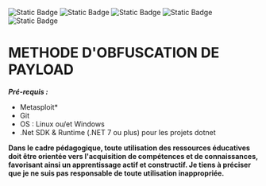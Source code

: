 ![Static Badge](https://img.shields.io/badge/Tools-Metasploit-red) ![Static Badge](https://img.shields.io/badge/Cyber-Security-green) ![Static Badge](https://img.shields.io/badge/Langage-CScharp-blue)
![Static Badge](https://img.shields.io/badge/OS-Windows-lightblue)
![Static Badge](https://img.shields.io/badge/OS-Linux-lightgreen)


# METHODE D'OBFUSCATION DE PAYLOAD

***Pré-requis :***
- Metasploit*
- Git
- OS : Linux ou/et Windows
- .Net SDK & Runtime (.NET 7 ou plus) pour les projets dotnet

**Dans le cadre pédagogique, toute utilisation des ressources éducatives doit être orientée vers l'acquisition de compétences et de connaissances, favorisant ainsi un apprentissage actif et constructif. Je tiens à préciser que je ne suis pas responsable de toute utilisation inappropriée.**
